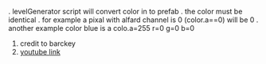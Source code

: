 . levelGenerator script will convert color in to prefab
. the color must be identical 
. for example a pixal with alfard channel is 0 (color.a==0) will be 0
. another example color blue is a colo.a=255 r=0 g=0 b=0
1. credit to barckey
2. [youtube link](https://www.youtube.com/watch?v=B_Xp9pt8nRY&t=626s)
